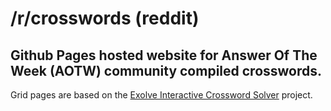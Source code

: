 # /r/crosswords (reddit)

## Github Pages hosted website for Answer Of The Week (AOTW) community compiled crosswords.

Grid pages are based on the [Exolve Interactive Crossword Solver](https://github.com/viresh-ratnakar/exolve) project.
